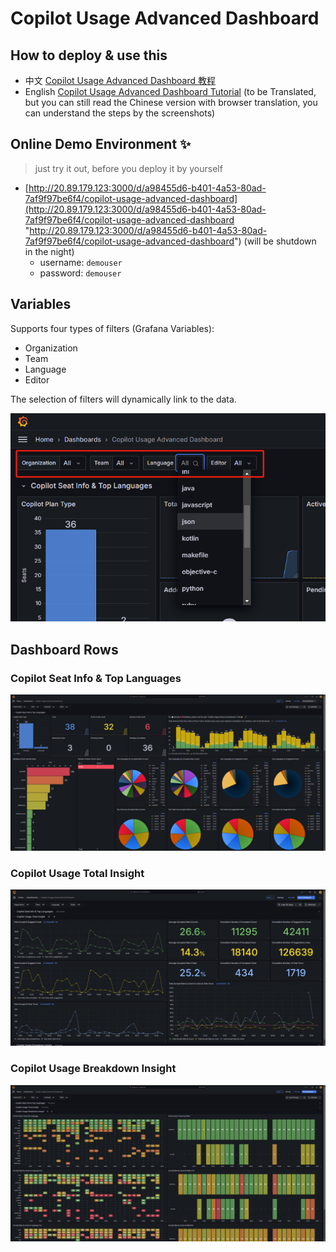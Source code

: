 # Copilot Usage Advanced Dashboard

## How to deploy & use this 
- 中文 [Copilot Usage Advanced Dashboard 教程](https://www.wolai.com/tNxKtCqCfb6DR2cuaxmJDZ)
- English [Copilot Usage Advanced Dashboard Tutorial](https://www.wolai.com/tNxKtCqCfb6DR2cuaxmJDZ) (to be Translated, but you can still read the Chinese version with browser translation, you can understand the steps by the screenshots)

## Online Demo Environment ✨ 
> just try it out, before you deploy it by yourself

- [http://20.89.179.123:3000/d/a98455d6-b401-4a53-80ad-7af9f97be6f4/copilot-usage-advanced-dashboard](http://20.89.179.123:3000/d/a98455d6-b401-4a53-80ad-7af9f97be6f4/copilot-usage-advanced-dashboard "http://20.89.179.123:3000/d/a98455d6-b401-4a53-80ad-7af9f97be6f4/copilot-usage-advanced-dashboard") (will be shutdown in the night)
  - username: `demouser`
  - password: `demouser`

## Variables

Supports four types of filters (Grafana Variables):

- Organization
- Team
- Language
- Editor

The selection of filters will dynamically link to the data.

![](image/image_rAyhmbc8vq.png)

## Dashboard Rows

### Copilot Seat Info & Top Languages

![](image/image_3gBiQfyEXL.png)

### Copilot Usage Total Insight

![](image/image_bluZwpomO9.png)

### Copilot Usage Breakdown Insight

![](image/image_eWtBO-2X0X.png)